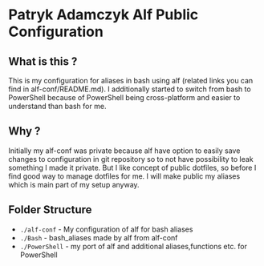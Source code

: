 # Patryk Adamczyk Alf Public Configuration
## What is this ?
This is my configuration for aliases in bash using alf (related links you can find in alf-conf/README.md).
I additionally started to switch from bash to PowerShell because of PowerShell being cross-platform and easier to understand than bash for me.
## Why ?
Initially my alf-conf was private because alf have option to easily save changes to configuration in git repository so to not have possibility to leak something I made it private.
But I like concept of public dotfiles, so before I find good way to manage dotfiles for me. I will make public my aliases which is main part of my setup anyway.
## Folder Structure
- `./alf-conf` - My configuration of alf for bash aliases
- `./Bash` - bash_aliases made by alf from alf-conf
- `./PowerShell` - my port of alf and additional aliases,functions etc. for PowerShell
